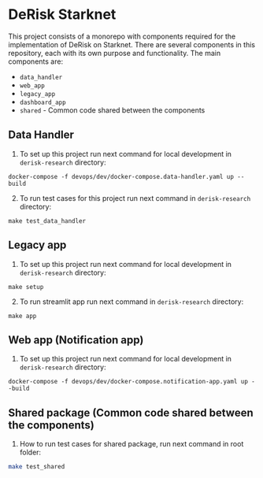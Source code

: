 # DeRisk Starknet

This project consists of a monorepo with components required for the implementation of DeRisk on Starknet.
There are several components in this repository, each with its own purpose and functionality. The main components are:
- `data_handler`
- `web_app`
- `legacy_app`
- `dashboard_app`
- `shared` - Common code shared between the components

## Data Handler
1. To set up this project run next command for local development in `derisk-research` directory:
```
docker-compose -f devops/dev/docker-compose.data-handler.yaml up --build
```
2. To run test cases for this project run next command in `derisk-research` directory:
```
make test_data_handler
```


## Legacy app
1. To set up this project run next command for local development in `derisk-research` directory:
```
make setup
```
2. To run streamlit app run next command in `derisk-research` directory:
```
make app
```

## Web app (Notification app)
1. To set up this project run next command for local development in `derisk-research` directory:
```
docker-compose -f devops/dev/docker-compose.notification-app.yaml up --build
```


## Shared package (Common code shared between the components)
1. How to run test cases for shared package, run next command in root folder:
```bash
make test_shared
```
